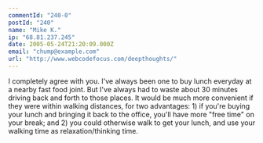 ```yaml
---
commentId: "240-0"
postId: "240"
name: "Mike K."
ip: "68.81.237.245"
date: 2005-05-24T21:20:09.000Z
email: "chump@example.com"
url: "http://www.webcodefocus.com/deepthoughts/"
---
```

<p>I completely agree with you. I've always been one to buy lunch everyday at a nearby fast food joint. But I've always had to waste about 30 minutes driving back and forth to those places. It would be much more convenient if they were within walking distances, for two advantages: 1) if you're buying your lunch and bringing it back to the office, you'll have more "free time" on your break; and 2) you could otherwise walk to get your lunch, and use your walking time as relaxation/thinking time.</p>